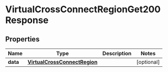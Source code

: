 

# VirtualCrossConnectRegionGet200Response


## Properties

| Name | Type | Description | Notes |
|------------ | ------------- | ------------- | -------------|
|**data** | [**VirtualCrossConnectRegion**](VirtualCrossConnectRegion.md) |  |  [optional] |




